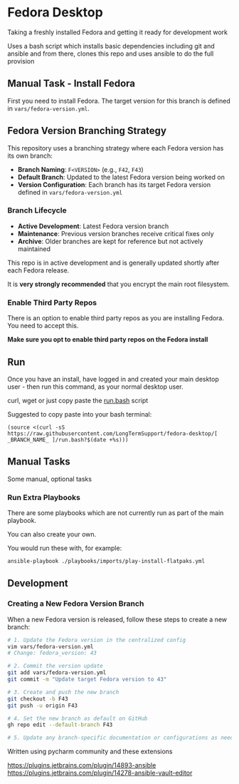 # Fedora Desktop

Taking a freshly installed Fedora and getting it ready for development work

Uses a bash script which installs basic dependencies including git and ansible and from there, clones this repo and uses ansible to do the full provision

## Manual Task - Install Fedora

First you need to install Fedora. The target version for this branch is defined in `vars/fedora-version.yml`.

## Fedora Version Branching Strategy

This repository uses a branching strategy where each Fedora version has its own branch:

- **Branch Naming**: `F<VERSION>` (e.g., `F42`, `F43`)
- **Default Branch**: Updated to the latest Fedora version being worked on
- **Version Configuration**: Each branch has its target Fedora version defined in `vars/fedora-version.yml`

### Branch Lifecycle

- **Active Development**: Latest Fedora version branch
- **Maintenance**: Previous version branches receive critical fixes only
- **Archive**: Older branches are kept for reference but not actively maintained

This repo is in active development and is generally updated shortly after each Fedora release.


It is **very strongly recommended** that you encrypt the main root filesystem.

### Enable Third Party Repos
There is an option to enable third party repos as you are installing Fedora. You need to accept this.

**Make sure you opt to enable third party repos on the Fedora install**



## Run

Once you have an install, have logged in and created your main desktop user - then run this command, as your normal desktop user.

curl, wget or just copy paste the [run.bash](./run.bash) script

Suggested to copy paste into your bash terminal:

```
(source <(curl -sS https://raw.githubusercontent.com/LongTermSupport/fedora-desktop/[ _BRANCH_NAME_ ]/run.bash?$(date +%s)))
```

## Manual Tasks

Some manual, optional tasks

### Run Extra Playbooks

There are some playbooks which are not currently run as part of the main playbook.

You can also create your own.

You would run these with, for example:

```bash
ansible-playbook ./playbooks/imports/play-install-flatpaks.yml
```

## Development

### Creating a New Fedora Version Branch

When a new Fedora version is released, follow these steps to create a new branch:

```bash
# 1. Update the Fedora version in the centralized config
vim vars/fedora-version.yml
# Change: fedora_version: 43

# 2. Commit the version update
git add vars/fedora-version.yml
git commit -m "Update target Fedora version to 43"

# 3. Create and push the new branch
git checkout -b F43
git push -u origin F43

# 4. Set the new branch as default on GitHub
gh repo edit --default-branch F43

# 5. Update any branch-specific documentation or configurations as needed
```

Written using pycharm community and these extensions

https://plugins.jetbrains.com/plugin/14893-ansible
https://plugins.jetbrains.com/plugin/14278-ansible-vault-editor
